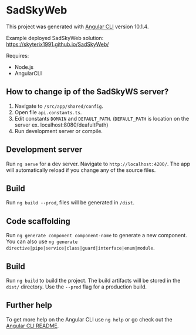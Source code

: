 # SadSkyWeb

This project was generated with [Angular CLI](https://github.com/angular/angular-cli) version 10.1.4.

Example deployed SadSkyWeb solution: https://skyterix1991.github.io/SadSkyWeb/

Requires:
- Node.js
- AngularCLI

## How to change ip of the SadSkyWS server?

1. Navigate to `/src/app/shared/config`.
2. Open file `api.constants.ts`.
3. Edit constants `DOMAIN` and `DEFAULT_PATH`. (`DEFAULT_PATH` is location on the server ex. localhost:8080/deafultPath)
4. Run development server or compile.

## Development server

Run `ng serve` for a dev server. Navigate to `http://localhost:4200/`. The app will automatically reload if you change any of the source files.

## Build

Run `ng build --prod`, files will be generated in `/dist`.

## Code scaffolding

Run `ng generate component component-name` to generate a new component. You can also use `ng generate directive|pipe|service|class|guard|interface|enum|module`.

## Build

Run `ng build` to build the project. The build artifacts will be stored in the `dist/` directory. Use the `--prod` flag for a production build.

## Further help

To get more help on the Angular CLI use `ng help` or go check out the [Angular CLI README](https://github.com/angular/angular-cli/blob/master/README.md).
